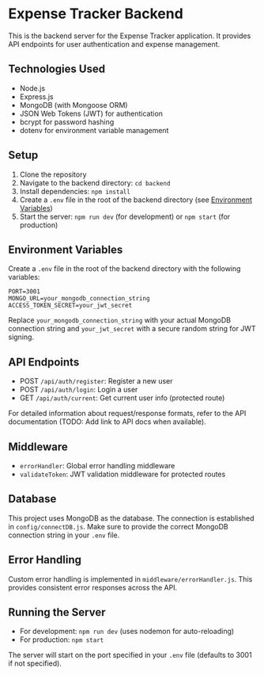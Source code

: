 # Expense Tracker Backend

This is the backend server for the Expense Tracker application. It provides API endpoints for user authentication and expense management.

## Technologies Used

- Node.js
- Express.js
- MongoDB (with Mongoose ORM)
- JSON Web Tokens (JWT) for authentication
- bcrypt for password hashing
- dotenv for environment variable management

## Setup

1. Clone the repository
2. Navigate to the backend directory: `cd backend`
3. Install dependencies: `npm install`
4. Create a `.env` file in the root of the backend directory (see [Environment Variables](#environment-variables))
5. Start the server: `npm run dev` (for development) or `npm start` (for production)

## Environment Variables

Create a `.env` file in the root of the backend directory with the following variables:

```
PORT=3001
MONGO_URL=your_mongodb_connection_string
ACCESS_TOKEN_SECRET=your_jwt_secret
```

Replace `your_mongodb_connection_string` with your actual MongoDB connection string and `your_jwt_secret` with a secure random string for JWT signing.

## API Endpoints

- POST `/api/auth/register`: Register a new user
- POST `/api/auth/login`: Login a user
- GET `/api/auth/current`: Get current user info (protected route)

For detailed information about request/response formats, refer to the API documentation (TODO: Add link to API docs when available).

## Middleware

- `errorHandler`: Global error handling middleware
- `validateToken`: JWT validation middleware for protected routes

## Database

This project uses MongoDB as the database. The connection is established in `config/connectDB.js`. Make sure to provide the correct MongoDB connection string in your `.env` file.

## Error Handling

Custom error handling is implemented in `middleware/errorHandler.js`. This provides consistent error responses across the API.

## Running the Server

- For development: `npm run dev` (uses nodemon for auto-reloading)
- For production: `npm start`

The server will start on the port specified in your `.env` file (defaults to 3001 if not specified).
